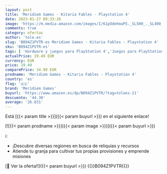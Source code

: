 ```yaml
---
layout: post
title: 'Meridiem Games - Kitaria Fables - Playstation 4'
date: 2023-01-27 09:33:28
image: 'https://m.media-amazon.com/images/I/61pOdehmaPS._SL500_._SL400_.jpg'
comments: true
category: ofertas
author: 'tole.es'
slug: 'B094Z1PVTR-es Meridiem Games - Kitaria Fables - Playstation 4'
sku: 'B094Z1PVTR-es'
tags: [ 'Hardware y juegos para PlayStation 4','Juegos para PlayStation 4','Videojuegos','meridiem games','playstation','🇪🇸', ]
actualPrice: 19.49 EUR
currency: EUR
price: 19.49
comparePrice: 34.99 EUR
prodname: 'Meridiem Games - Kitaria Fables - Playstation 4'
country: 'es'
flag: '🇪🇸'
brand: 'Meridiem Games'
buyurl: 'https://www.amazon.es/dp/B094Z1PVTR/?tag=tolees-21'
descuento: '44.30'
average: '26.831'
---
```


Está [{{< param title >}}]({{< param buyurl >}}) en el siguiente enlace!

[![{{< param prodname >}}]({{< param image >}})]({{< param buyurl >}})

ℹ️:

- ¡Descubre diversas regiones en busca de reliquias y recursos
- Αtiende tu granja para cultivar tus propias provisiones y emprende misiones

[🛒 Ver la oferta!!]({{< param buyurl >}})
{{<world>}}B094Z1PVTR{{</world>}}
